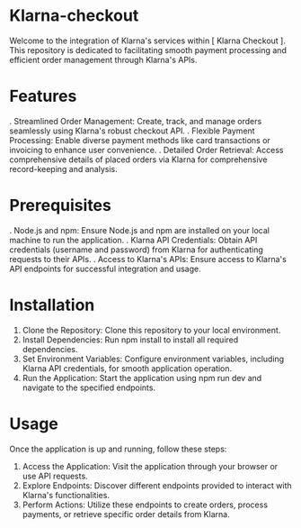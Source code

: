 # Klarna-checkout

Welcome to the integration of Klarna's services within [ Klarna Checkout ]. This repository is dedicated to facilitating smooth payment processing and efficient order management through Klarna's APIs.

# Features

. Streamlined Order Management: Create, track, and manage orders seamlessly using Klarna's robust checkout API.
. Flexible Payment Processing: Enable diverse payment methods like card transactions or invoicing to enhance user convenience.
. Detailed Order Retrieval: Access comprehensive details of placed orders via Klarna for comprehensive record-keeping and analysis.

# Prerequisites

. Node.js and npm: Ensure Node.js and npm are installed on your local machine to run the application.
. Klarna API Credentials: Obtain API credentials (username and password) from Klarna for authenticating requests to their APIs.
. Access to Klarna's APIs: Ensure access to Klarna's API endpoints for successful integration and usage.

# Installation

1. Clone the Repository: Clone this repository to your local environment.
2. Install Dependencies: Run npm install to install all required dependencies.
3. Set Environment Variables: Configure environment variables, including Klarna API credentials, for smooth application operation.
4. Run the Application: Start the application using npm run dev and navigate to the specified endpoints.


# Usage

Once the application is up and running, follow these steps:

1. Access the Application: Visit the application through your browser or use API requests.
2. Explore Endpoints: Discover different endpoints provided to interact with Klarna's functionalities.
3. Perform Actions: Utilize these endpoints to create orders, process payments, or retrieve specific order details from Klarna.


